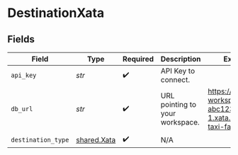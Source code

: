 # DestinationXata


## Fields

| Field                                                                | Type                                                                 | Required                                                             | Description                                                          | Example                                                              |
| -------------------------------------------------------------------- | -------------------------------------------------------------------- | -------------------------------------------------------------------- | -------------------------------------------------------------------- | -------------------------------------------------------------------- |
| `api_key`                                                            | *str*                                                                | :heavy_check_mark:                                                   | API Key to connect.                                                  |                                                                      |
| `db_url`                                                             | *str*                                                                | :heavy_check_mark:                                                   | URL pointing to your workspace.                                      | https://my-workspace-abc123.us-east-1.xata.sh/db/nyc-taxi-fares:main |
| `destination_type`                                                   | [shared.Xata](../../models/shared/xata.md)                           | :heavy_check_mark:                                                   | N/A                                                                  |                                                                      |